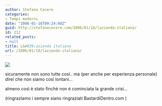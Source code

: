 ```yaml
---
author: Stefano Cecere
categories:
- Tempi moderni
date: "2006-01-18T09:24:08Z"
guid: http://stefanocecere.com/2006/01/18/lazienda-italiana/
id: 212
related_posts:
- null
title: L&#039;azienda italiana
url: /2006/01/18/lazienda-italiana/
---
```


![](/wp-content/Laziendaitaliana.jpg)

sicuramente non sono tutte così.. ma (per anche per esperienza personale) direi che non siamo così lontani&#8230;
  
almeno così è stato finchè non è cominciata la grande crisi&#8230;

(ringraziamo i sempre siano ringraziati BastardiDentro.com )